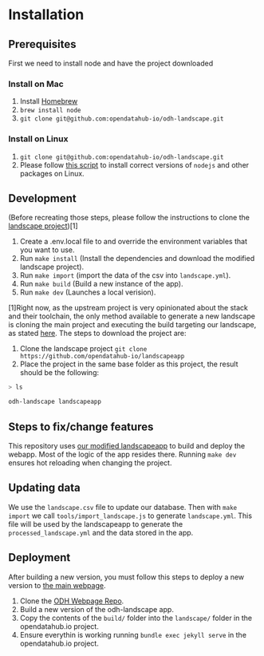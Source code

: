 # Installation

## Prerequisites

First we need to install node and have the project downloaded

### Install on Mac

1. Install [Homebrew](https://brew.sh/)
2. `brew install node`
3. `git clone git@github.com:opendatahub-io/odh-landscape.git`

### Install on Linux

1. `git clone git@github.com:opendatahub-io/odh-landscape.git`
2. Please follow [this script](https://github.com/cncf/landscapeapp/blob/master/update_server/setup.template) to install correct versions of `nodejs` and other packages on Linux.

## Development

(Before recreating those steps, please follow the instructions to clone the [landscape project](https://github.com/cncf/landscapeapp))[1]

1. Create a .env.local file to and override the environment variables that you want to use.
2. Run `make install` (Install the dependencies and download the modified landscape project).
3. Run `make import` (import the data of the csv into `landscape.yml`).
4. Run `make build` (Build a new instance of the app).
5. Run `make dev` (Launches a local verision).

[1]Right now, as the upstream project is very opinionated about the stack and their toolchain, the only method available to generate a new landscape is cloning the main project and executing the build targeting our landscape, as stated [here](https://github.com/cncf/landscapeapp/issues/711). The steps to download the project are:

1. Clone the landscape project `git clone https://github.com/opendatahub-io/landscapeapp`
2. Place the project in the same base folder as this project, the result should be the following:

```bash
> ls

odh-landscape landscapeapp
```

## Steps to fix/change features

This repository uses [our modified landscapeapp](https://github.com/opendatahub-io/landscapeapp) to build and deploy the webapp. Most of the logic of the app resides there. Running `make dev` ensures hot reloading when changing the project.

## Updating data

We use the `landscape.csv` file to update our database. Then with `make import` we call `tools/import_landscape.js` to generate `landscape.yml`. This file will be used by the landscapeapp to generate the `processed_landscape.yml` and the data stored in the app.

## Deployment

After building a new version, you must follow this steps to deploy a new version to [the main webpage](https://opendatahub.io/).

1. Clone the [ODH Webpage Repo](https://github.com/opendatahub-io/opendatahub.io).
2. Build a new version of the odh-landscape app.
3. Copy the contents of the `build/` folder into the `landscape/` folder in the opendatahub.io project.
4. Ensure everythin is working running `bundle exec jekyll serve` in the opendatahub.io project.